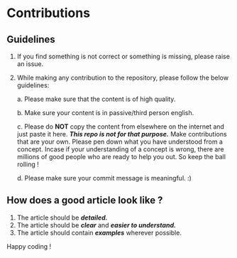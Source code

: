 # Contributions

## Guidelines

1. If you find something is not correct or something is missing, please raise an issue.

2. While making any contribution to the repository, please follow the below guidelines:

    a. Please make sure that the content is of high quality.
    
    b. Make sure your content is in passive/third person english.
    
    c. Please do **NOT** copy the content from elsewhere on the internet and just paste it here. ***This repo is not for that purpose.*** Make contributions that are your own. Please pen down what you have understood from a concept. Incase if your understanding of a concept is wrong, there are millions of good people who are ready to help you out. So keep the ball rolling !
    
    d. Please make sure your commit message is meaningful. :)

## How does a good article look like ?
1. The article should be ***detailed.***
2. The article should be ***clear*** and ***easier to understand.***
3. The article should contain ***examples*** wherever possible.

Happy coding !